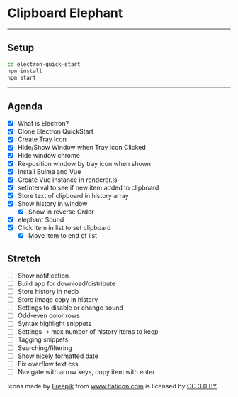 # Clipboard Elephant

---

## Setup

```sh
cd electron-quick-start
npm install
npm start
```

---

## Agenda

* [x] What is Electron?
* [x] Clone Electron QuickStart
* [x] Create Tray Icon
* [x] Hide/Show Window when Tray Icon Clicked
* [x] Hide window chrome
* [x] Re-position window by tray icon when shown
* [x] Install Bulma and Vue
* [x] Create Vue instance in renderer.js
* [x] setInterval to see if new item added to clipboard
* [x] Store text of clipboard in history array
* [x] Show history in window
  * [x] Show in reverse Order
* [x] elephant Sound
* [x] Click item in list to set clipboard
  * [x] Move item to end of list

## Stretch
* [ ] Show notification
* [ ] Build app for download/distribute
* [ ] Store history in nedb
* [ ] Store image copy in history
* [ ] Settings to disable or change sound
* [ ] Odd-even color rows
* [ ] Syntax highlight snippets
* [ ] Settings -> max number of history items to keep
* [ ] Tagging snippets
* [ ] Searching/filtering
* [ ] Show nicely formatted date
* [ ] Fix overflow text css
* [ ] Navigate with arrow keys, copy item with enter

<div>Icons made by <a href="http://www.freepik.com" title="Freepik">Freepik</a> from <a href="https://www.flaticon.com/" title="Flaticon">www.flaticon.com</a> is licensed by <a href="http://creativecommons.org/licenses/by/3.0/" title="Creative Commons BY 3.0" target="_blank">CC 3.0 BY</a></div>